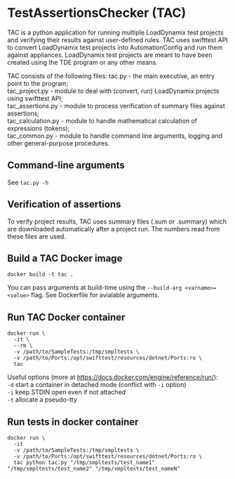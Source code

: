 # TestAssertionsChecker (TAC)

TAC is a python application for running multiple LoadDynamix test projects and verifying their results against
user-defined rules.
TAC uses swifttest API to convert LoadDynamix test projects into AutomationConfig and run them against appliances.
LoadDynamix test projects are meant to have been created using the TDE program or any other means.


TAC consists of the following files:
tac.py             - the main executive, an entry point to the program;  
tac_project.py     - module to deal with (convert, run) LoadDynamix projects using swifttest API;  
tac_assertions.py  - module to process verification of summary files against assertions;  
tac_calculation.py - module to handle mathematical calculation of expressions (tokens);  
tac_common.py      - module to handle command line arguments, logging and other general-purpose procedures.

## Command-line arguments
See `tac.py -h`
## Verification of assertions
To verify project results, TAC uses summary files (.sum or .summary) which are downloaded automatically after a project
run. The numbers read from these files are used.

## Build a TAC Docker image
`docker build -t tac .`

You can pass arguments at build-time using the `--build-arg <varname>=<value>` flag. See Dockerfile for avialable arguments.

## Run TAC Docker container
```
docker run \
  -it \
  --rm \
  -v /path/to/SampleTests:/tmp/smpltests \
  -v /path/to/Ports:/opt/swifttest/resources/dotnet/Ports:ro \
  tac
```
Useful options (more at https://docs.docker.com/engine/reference/run/):  
  `-d`  start a container in detached mode (conflict with `-i` option)  
  `-i` keep STDIN open even if not attached  
  `-t` allocate a pseudo-tty

## Run tests in docker container
```
docker run \
  -it
  -v /path/to/SampleTests:/tmp/smpltests \
  -v /path/to/Ports:/opt/swifttest/resources/dotnet/Ports:ro \
  tac python tac.py "/tmp/smpltests/test_name1" "/tmp/smpltests/test_name2" "/tmp/smpltests/test_nameN"
```
